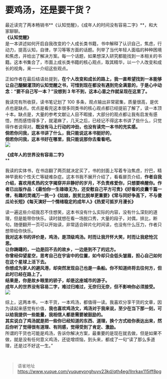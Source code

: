 # 要鸡汤，还是要干货？
最近读完了两本畅销书**《认知觉醒》，《成年人的时间没有容易二字》**，和大家聊聊。  
**《认知觉醒》**  
是一本讲述如何开启自我改变的个人成长类书籍，书中解释了认识自己，焦虑，行动力，提高认知，自律，学习等等方面的话题。列举了当代年轻人面临的种种困境和焦虑，并给出了解决方案。每一个话题，如果想深入研究都能找到一本相关的书籍。这本书集合了，市面上成长类书籍的核心观点，取其精华，以一个人改变和成长的视角，来一一介绍这些观点。

正如作者在最后结语处提到，**在个人改变和成长的路上，我一直希望找到一本能够让自己醍醐灌顶的认知觉醒之书，可惜到现在都没有遇到完全满意的，于是心中动念：“要不自己写一本？”没想到 3 年不到，这本心意之作就呈现在这里了。**

我读完有所收获，读书笔记划了 100 多条，观点输出非常密集，质量很高，是优点也是缺点。优点是看完这本很多同类书的核心观点都已经提前了解了，读一本顶十本。缺点是，大量的参考文献让人目不暇接，大部分的观点都让我有启发有感悟，然而感悟得多了，就灌麻了，几天之后，已经记不得这本书讲了些什么，只觉得作者说得对。**既没有马上行动的冲劲，也没有读完一本书的充实感。**  
**倘若你问我，这本书讲了什么，我只能说这本书挺好的，**  
**倘若你问我，这本书好在哪里，我只能说那你去看看吧。**  
![](https://cdn.nlark.com/yuque/0/2023/png/1572912/1683464093590-0b698114-68cc-465b-9c25-fe3492233d6f.png#averageHue=%231a1b1e&clientId=u532ed14f-9460-4&from=paste&id=u231c3732&originHeight=412&originWidth=257&originalType=url&ratio=2&rotation=0&showTitle=false&status=done&style=none&taskId=ue042b029-450b-4cec-9ec3-a8e73e62a42&title=)

**《成年人的世界没有容易二字》**  
\*\*

我读的实体书，在书店翻了两页就决定买了，书的封面上写着专治焦虑，拧巴，精神早衰和个性夭亡等疑难杂症。这本书我不展开介绍了，看看扉页介绍，**作者自我介绍，喜欢用炙热的文字揭穿并非静好的岁月，不负责疼爱你，只想要唤醒你。作者已出版作品：《最怕你一生碌碌无为，还安慰自己平方可贵》《好看的皮囊千篇一律，有趣的灵魂万一挑一》《姑娘，脱贫比脱单更重要》《常与同好争高下，不与傻瓜论长短》《每天演好一个情绪稳定的成年人》《热爱可抵岁月漫长》**

读一遍这些介绍我忍不住想笑，这本书没有什么实际的内容，没有什么深刻的道理，但是能带你快乐。读时就想在看一场脱口秀，大量的段子，对偶，排比，断句。随便翻开一页可以开始读，非常适合碎片化时间读，也没有什么压力，作者只想带给你快乐。  
**我对这本书的评价是，鸡汤，是顶级鸡汤。时而让我开怀大笑，时而让我悲怆沉思。**  
**让你踌躇的，一边是回不去的故乡，一边是到不了的远方。**  
**你曾经仰望星空，思考自己在宇宙中的位置，如今却只会低头皱眉，担心自己如何在这个星球上活下去。**  
**你想成为家人的避风港，却突然发现自己也是一条船。你不知道终将去往何方，但此时已经在路上了。**  
**结果是，你是故乡眼里的骄子，却是这座城市的游子。**  
**成年人的世界没有容易二字，难过归难过，无奈归无奈，但不影响你必须接受。**  
![](https://cdn.nlark.com/yuque/0/2023/png/1572912/1683464093570-6ae9f848-3b70-45f4-9b29-982b1cd76345.png#averageHue=%23fcfcfb&clientId=u532ed14f-9460-4&from=paste&id=u306e945e&originHeight=631&originWidth=534&originalType=url&ratio=2&rotation=0&showTitle=false&status=done&style=none&taskId=ua08bbfd9-c66d-4bbe-9b06-574874b53b9&title=)

综上，这两本书，一本干货，一本鸡汤，都值得一读。我喜欢分享干货的文章，因为读起来感觉有价值，**我也喜欢鸡汤文，鸡汤对于我来说，至少在当下那一刻，可以给我提供一些能量，我相信人都是需要被鼓励的。**  
**其实说白了鸡汤就是把一些你已经知道的东西、道理，换个方式给你表达出来，然后你听了觉得很有道理、有同感，觉得受到了肯定、激励。**  
所谓的干货也可能是鸡汤，告诉你解决方案，最重要的是现在就去做，但是如果不做，就是没有任何意义鸡汤，还徒增烦恼，到头来，都成了一句“读了那么多道理，还是过不好这一生。”

<br>
  
> 语雀地址 https://www.yuque.com/yuqueyonghuyv23kd/qth4eg/llnrkax115iff8pg